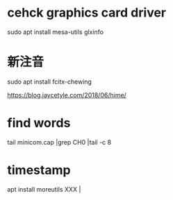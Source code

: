 # cehck graphics card driver

sudo apt install mesa-utils
glxinfo

# 新注音
sudo apt install fcitx-chewing

https://blog.jaycetyle.com/2018/06/hime/
# find words
tail minicom.cap |grep CH0 |tail -c 8

# timestamp
apt install moreutils 
XXX | 

